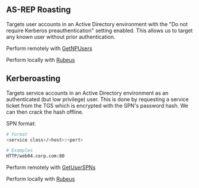 ## AS-REP Roasting

Targets user accounts in an Active Directory environment with the "Do not require Kerberos preauthentication" setting enabled. This allows us to target any known user without prior authentication.

Perform remotely with [GetNPUsers](../../14%20Impacket%20Tools/GetNPUsers.md)

Perform locally with [Rubeus](../0%20Tools/Local/Rubeus.md)

## Kerberoasting

Targets service accounts in an Active Directory environment as an authenticated (but low privilege) user. This is done by requesting a service ticket from the TGS which is encrypted with the SPN's password hash. We can then crack the hash offline.

SPN format:

```bash
# Format
<service class>/<host>:<port>

# Examples
HTTP/web04.corp.com:80
```

Perform remotely with [GetUserSPNs](../../14%20Impacket%20Tools/GetUserSPNs.md)

Perform locally with [Rubeus](../0%20Tools/Local/Rubeus.md)
